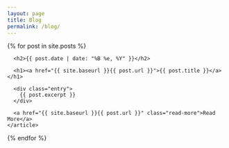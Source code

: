 ```yaml
---
layout: page
title: Blog
permalink: /blog/
---
```



<div class="posts">
  {% for post in site.posts %}
    <article class="post">

      <h2>{{ post.date | date: "%B %e, %Y" }}</h2>

      <h1><a href="{{ site.baseurl }}{{ post.url }}">{{ post.title }}</a></h1>

      <div class="entry">
        {{ post.excerpt }}
      </div>

      <a href="{{ site.baseurl }}{{ post.url }}" class="read-more">Read More</a>
    </article>
  {% endfor %}
</div>
